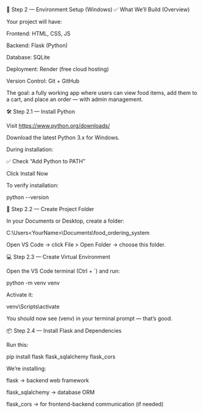 🧩 Step 2 — Environment Setup (Windows)
✅ What We’ll Build (Overview)

Your project will have:

Frontend: HTML, CSS, JS

Backend: Flask (Python)

Database: SQLite

Deployment: Render (free cloud hosting)

Version Control: Git + GitHub

The goal: a fully working app where users can view food items, add them to a cart, and place an order — with admin management.

🛠️ Step 2.1 — Install Python

Visit https://www.python.org/downloads/

Download the latest Python 3.x for Windows.

During installation:

✅ Check “Add Python to PATH”

Click Install Now

To verify installation:

python --version

🧰 Step 2.2 — Create Project Folder

In your Documents or Desktop, create a folder:

C:\Users\<YourName>\Documents\food_ordering_system


Open VS Code → click File > Open Folder → choose this folder.

💻 Step 2.3 — Create Virtual Environment

Open the VS Code terminal (Ctrl + `) and run:

python -m venv venv


Activate it:

venv\Scripts\activate


You should now see (venv) in your terminal prompt — that’s good.

📦 Step 2.4 — Install Flask and Dependencies

Run this:

pip install flask flask_sqlalchemy flask_cors


We’re installing:

flask → backend web framework

flask_sqlalchemy → database ORM

flask_cors → for frontend-backend communication (if needed)
